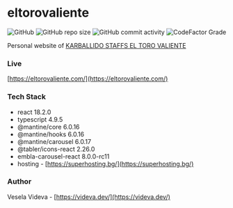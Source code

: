 # eltorovaliente
![GitHub](https://img.shields.io/github/license/VeselaVideva/eltorovaliente?color=blue&style=for-the-badge) ![GitHub repo size](https://img.shields.io/github/repo-size/VeselaVideva/eltorovaliente?style=for-the-badge) ![GitHub commit activity](https://img.shields.io/github/commit-activity/m/VeselaVideva/eltorovaliente?label=commits&style=for-the-badge) ![CodeFactor Grade](https://img.shields.io/codefactor/grade/github/VeselaVideva/eltorovaliente/master?style=for-the-badge)

Personal website of [KARBALLIDO STAFFS EL TORO VALIENTE](https://www.pedigreedatabase.com/american_staffordshire_terrier/dog.html?id=3079188-karballido-staffs-el-toro-valiente?_v=20230729100133)

### Live
[https://eltorovaliente.com/](https://eltorovaliente.com/)


### Tech Stack

- react 18.2.0
- typescript 4.9.5
- @mantine/core 6.0.16
- @mantine/hooks 6.0.16
- @mantine/carousel 6.0.17
- @tabler/icons-react 2.26.0
- embla-carousel-react 8.0.0-rc11
- hosting - [https://superhosting.bg/](https://superhosting.bg/)


### Author
Vesela Videva - [https://videva.dev/](https://videva.dev/)